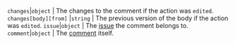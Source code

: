 `changes`|`object` | The changes to the comment if the action was `edited`.
`changes[body][from]` |`string` | The previous version of the body if the action was `edited`.
`issue`|`object` | The [issue](/rest/reference/issues) the comment belongs to.
`comment`|`object` | The [comment](/rest/reference/issues#comments) itself.
